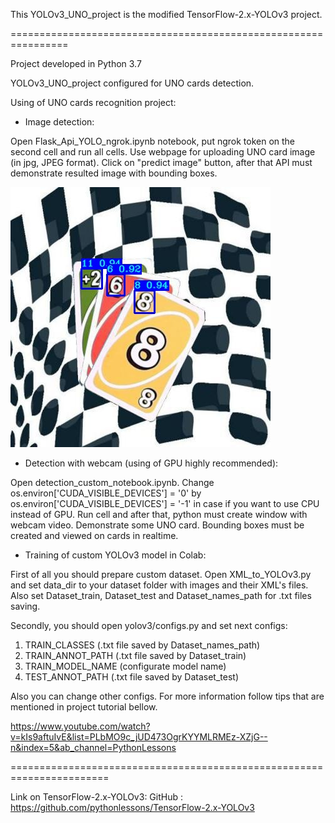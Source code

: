 This YOLOv3_UNO_project is the modified TensorFlow-2.x-YOLOv3 project.

================================================================

Project developed in Python 3.7

YOLOv3_UNO_project configured for UNO cards detection.

Using of UNO cards recognition project:

- Image detection:

Open Flask_Api_YOLO_ngrok.ipynb notebook, put ngrok token on the second cell and run all cells. Use webpage for uploading UNO card image (in jpg, JPEG format). Click on "predict image" button, after that API must demonstrate resulted image with bounding boxes. 

![alt text](https://github.com/Strider0531/YOLOv3_UNO_project/blob/master/static/images/img_after_yolo.jpg?raw=true)

- Detection with webcam (using of GPU highly recommended):

Open detection_custom_notebook.ipynb. Change os.environ['CUDA_VISIBLE_DEVICES'] = '0' by os.environ['CUDA_VISIBLE_DEVICES'] = '-1' in case if you want to use CPU instead of GPU. Run cell and after that, python must create window with webcam video. Demonstrate some UNO card. Bounding boxes must be created and viewed on cards in realtime.

- Training of custom YOLOv3 model in Colab:

First of all you should prepare custom dataset. Open XML_to_YOLOv3.py and set data_dir to your dataset folder with images and their XML's files. Also set Dataset_train, Dataset_test and Dataset_names_path for .txt files saving.

Secondly, you should open yolov3/configs.py and set next configs:
  1. TRAIN_CLASSES (.txt file saved by Dataset_names_path)
  2. TRAIN_ANNOT_PATH (.txt file saved by Dataset_train)
  3. TRAIN_MODEL_NAME (configurate model name)
  4. TEST_ANNOT_PATH (.txt file saved by Dataset_test)
 
 Also you can change other configs. For more information follow tips that are mentioned in project tutorial bellow.

https://www.youtube.com/watch?v=kIs9aftuIvE&list=PLbMO9c_jUD473OgrKYYMLRMEz-XZjG--n&index=5&ab_channel=PythonLessons

=======================================================================

Link on TensorFlow-2.x-YOLOv3:
GitHub : https://github.com/pythonlessons/TensorFlow-2.x-YOLOv3  
